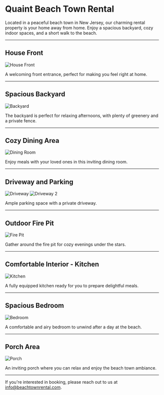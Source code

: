 # Quaint Beach Town Rental

Located in a peaceful beach town in New Jersey, our charming rental property is your home away from home. Enjoy a spacious backyard, cozy indoor spaces, and a short walk to the beach.

---

## House Front
![House Front](https://github.com/DKOSOI/shorehouse/blob/gh-pages/assets/images/froont3.webp)

A welcoming front entrance, perfect for making you feel right at home.

---

## Spacious Backyard
![Backyard](assets/images/backyard.webp)

The backyard is perfect for relaxing afternoons, with plenty of greenery and a private fence.

---

## Cozy Dining Area
![Dining Room](https://raw.githubusercontent.com/DKOSOI/shorehouse/refs/heads/gh-pages/assets/images/dining%20room.webp)

Enjoy meals with your loved ones in this inviting dining room.

---

## Driveway and Parking
![Driveway](assets/images/driveway.webp)
![Driveway 2](assets/images/driveway2.webp)

Ample parking space with a private driveway.

---

## Outdoor Fire Pit
![Fire Pit](assets/images/firepit.webp)

Gather around the fire pit for cozy evenings under the stars.

---

## Comfortable Interior - Kitchen
![Kitchen](assets/images/kitchen2.webp)

A fully equipped kitchen ready for you to prepare delightful meals.

---

## Spacious Bedroom
![Bedroom](assets/images/largebedroom.webp)

A comfortable and airy bedroom to unwind after a day at the beach.

---

## Porch Area
![Porch](assets/images/porch.webp)

An inviting porch where you can relax and enjoy the beach town ambiance.

---

If you're interested in booking, please reach out to us at [info@beachtownrental.com](mailto:info@beachtownrental.com).
